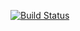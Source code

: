 [![Build Status](https://travis-ci.org/Draonsnom/mp11_lab_arithmetic.svg?branch=main)](https://travis-ci.org/Draonsnom/mp11_lab_arithmetic)